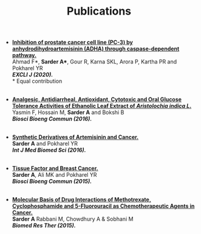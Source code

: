 <header class="post-header">
    <h1 class="post-title">Publications</h1>
</header>

<article class="post-content">
<ul>
	<li>
	<a href="https://doi.org/10.17179/excli2020-1331"> <b>Inhibition of prostate cancer cell line (PC-3) by anhydrodihydroartemisinin (ADHA) through caspase-dependent pathway.</b></a><br />
	Ahmad F*, <b>Sarder A*</b>, Gour R, Karna SKL, Arora P, Kartha PR and Pokharel YR <br/>
	<i> <b>EXCLI J (2020).</b></i> <br />
		* Equal contribution
        </li><br />
	</ul>
	
<ul>
	<li>
	<a href="https://www.journalbinet.com/uploads/2/1/0/0/21005390/02021516_analgesic_antidiarrheal_antioxidant_cytotoxic_and_oral_glucose_tolerance.pdf"> <b>Analgesic, Antidiarrheal, Antioxidant, Cytotoxic and Oral Glucose Tolerance Activities of Ethanolic Leaf Extract of <i>Aristolochia indica L</i>.</b></a><br />
	Yasmin F, Hossain M, <b>Sarder A</b> and Bokshi B <br/>
	<i> <b>Biosci Bioeng Commun (2016).</b></i> 
        </li><br />
</ul>

<ul>
	<li>
	<a href="http://www.intlmedbio.com/uploads/articles/Sarder_Amit,_Pokhrel_YR__IJMBS_2016_1(4)12-161.pdf"> <b>Synthetic Derivatives of Artemisinin and Cancer.</b></a><br />
	<b>Sarder A</b> and Pokharel YR <br/>
	<i> <b>Int J Med Biomed Sci (2016).</b></i> 
        </li><br />
</ul>

<ul>
	<li>
	<a href="https://www.journalbinet.com/uploads/2/1/0/0/21005390/030115_tissue_factor_and_breast_cancer.pdf"> <b>Tissue Factor and Breast Cancer.</b></a><br />
	<b>Sarder A</b>, Ali MK and Pokharel YR<br/>
	<i> <b>Biosci Bioeng Commun (2015).</b></i> 
        </li><br />
</ul>
	
<ul>
	<li>
	<a href="http://www.bmrat.org/index.php/BMRAT/article/view/39"> <b>Molecular Basis of Drug Interactions of Methotrexate, Cyclophosphamide and 5-Fluorouracil as Chemotherapeutic Agents in Cancer.</b></a><br />
	<b>Sarder A</b> Rabbani M, Chowdhury A & Sobhani M<br/>
	<i> <b>Biomed Res Ther (2015).</b></i> 
        </li><br />
</ul>
